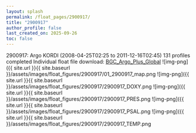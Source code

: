 ```yaml
---
layout: splash
permalink: /float_pages/2900917/
title: "2900917"
author_profile: false
last_created_on: 2025-09-26
toc: false
---
```

 
2900917: Argo KORDI (2008-04-25T02:25 to 2011-12-16T02:45)
131 profiles completed
Individual float file download: [BGC_Argo_Plus_Global](https://ftp.soest.hawaii.edu/bgc_argo_plus/Individual_Floats/outliers_removed/2900917_Sprof_processed.nc)
![img-png]({{ site.url }}{{ site.baseurl }}/assets/images/float_figures/2900917/01_2900917_map.png
![img-png]({{ site.url }}{{ site.baseurl }}/assets/images/float_figures/2900917/2900917_DOXY.png
![img-png]({{ site.url }}{{ site.baseurl }}/assets/images/float_figures/2900917/2900917_PRES.png
![img-png]({{ site.url }}{{ site.baseurl }}/assets/images/float_figures/2900917/2900917_PSAL.png
![img-png]({{ site.url }}{{ site.baseurl }}/assets/images/float_figures/2900917/2900917_TEMP.png
